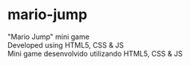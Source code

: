 # mario-jump
 "Mario Jump" mini game <br>
 Developed using HTML5, CSS & JS <br>
 Mini game desenvolvido utilizando HTML5, CSS & JS
